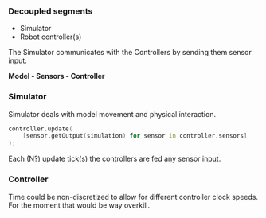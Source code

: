 ### Decoupled segments
* Simulator
* Robot controller(s)

The Simulator communicates with the Controllers by sending them sensor input.

**Model - Sensors - Controller**

### Simulator
Simulator deals with model movement and physical interaction.

```D
controller.update(
	[sensor.getOutput(simulation) for sensor in controller.sensors]
);
```

Each (N?) update tick(s) the controllers are fed any sensor input.

### Controller

Time could be non-discretized to allow for different controller clock speeds. For the moment that would be way overkill.
